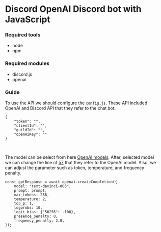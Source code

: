 # Discord OpenAI Discord bot with JavaScript

### Required tools
- node
- npm

### Required modules
- discord.js
- openai

### Guide
To use the API we should configure the [`config.js`](https://github.com/yutsunoki/Discord_Ai_Chat_Bot_With_JS/blob/main/config.json?plain=1#L2-L5). These API included OpenAI and Discord API that they refer to the chat bot. 
```
{
    "token": "",
    "clientId": "",
    "guildId": "",
    "openAiKey": ""
}
```
</br>

The model can be select from here [OpenAI models](https://platform.openai.com/docs/api-reference/models). After, selected model we can change the line of [57](https://github.com/yutsunoki/Discord_Ai_Chat_Bot_With_JS/blob/main/bot.js?plain=1#L57) that they refer to the OpenAI model. Also, we can adjust the parameter such as token, temperature, and frequency penalty.
```
const gptResponse = await openai.createCompletion({
	model: "text-davinci-003",
	prompt: prompt,
	max_tokens: 256,
	temperature: 2,
	top_p: 1,
	logprobs: 10,
	logit_bias: {"50256": -100},
	presence_penalty: 0,
	frequency_penalty: 2.0,
});
```
